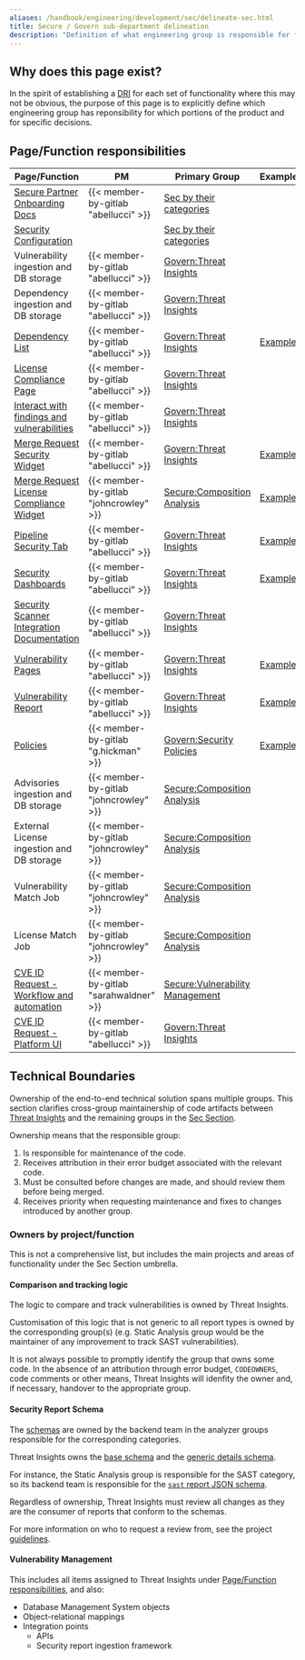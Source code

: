 ```yaml
---
aliases: /handbook/engineering/development/sec/delineate-sec.html
title: Secure / Govern sub-department delineation
description: "Definition of what engineering group is responsible for features in the Secure and Govern stages of the GitLab product"
---
```


## Why does this page exist?

In the spirit of establishing a [DRI](/handbook/people-group/directly-responsible-individuals/) for each set of functionality where this may not be obvious, the purpose of this page is to explicitly define which engineering group has reponsibility for which portions of the product and for specific decisions.

## Page/Function responsibilities

| Page/Function | PM | Primary Group | Example |
| ---      | ---      | ---      | ---      |
| [Secure Partner Onboarding Docs](https://docs.gitlab.com/ee/development/integrations/secure_partner_integration.html) | {{< member-by-gitlab "abellucci" >}} | [Sec by their categories](/handbook/product/categories/#sec-section) |  |
| [Security Configuration](https://docs.gitlab.com/ee/user/application_security/configuration/) | | [Sec by their categories](/handbook/product/categories/#sec-section) |  |
| Vulnerability ingestion and DB storage | {{< member-by-gitlab "abellucci" >}} | [Govern:Threat Insights](/handbook/product/categories/#threat-insights-group) |  |
| Dependency ingestion and DB storage | {{< member-by-gitlab "abellucci" >}} | [Govern:Threat Insights](/handbook/product/categories/#threat-insights-group) |  |
| [Dependency List](https://docs.gitlab.com/ee/user/application_security/dependency_list/) | {{< member-by-gitlab "abellucci" >}} | [Govern:Threat Insights](/handbook/product/categories/#threat-insights-group) | [Example](https://gitlab.com/gitlab-examples/security/security-reports/-/licenses#licenses) |
| [License Compliance Page](https://docs.gitlab.com/ee/user/compliance/license_compliance/) | {{< member-by-gitlab "abellucci" >}} | [Govern:Threat Insights](/handbook/product/categories/#threat-insights-group) |  |
| [Interact with findings and vulnerabilities](https://docs.gitlab.com/ee/user/application_security/index.html#interact-with-findings-and-vulnerabilities) | {{< member-by-gitlab "abellucci" >}} | [Govern:Threat Insights](/handbook/product/categories/#threat-insights-group) |  |
| [Merge Request Security Widget](https://docs.gitlab.com/ee/user/application_security/#view-security-scan-information-in-merge-requests) | {{< member-by-gitlab "abellucci" >}} | [Govern:Threat Insights](/handbook/product/categories/#threat-insights-group) | [Example](https://gitlab.com/gitlab-org/security-products/tests/webgoat/-/merge_requests/26) |
| [Merge Request License Compliance Widget](https://docs.gitlab.com/ee/user/compliance/license_list.html) | {{< member-by-gitlab "johncrowley" >}} | [Secure:Composition Analysis](/handbook/product/categories/#composition-analysis-group) | [Example](https://gitlab.com/gitlab-org/security-products/tests/webgoat/-/merge_requests/28) |
| [Pipeline Security Tab](https://docs.gitlab.com/ee/user/application_security/security_dashboard/#view-vulnerabilities-in-a-pipeline) | {{< member-by-gitlab "abellucci" >}} | [Govern:Threat Insights](/handbook/product/categories/#threat-insights-group) | [Example](https://gitlab.com/gitlab-org/security-products/tests/webgoat/-/pipelines/155052050/security) |
| [Security Dashboards](https://docs.gitlab.com/ee/user/application_security/security_dashboard) | {{< member-by-gitlab "abellucci" >}} | [Govern:Threat Insights](/handbook/product/categories/#threat-insights-group) | [Example](https://gitlab.com/gitlab-examples/security/security-reports/-/security/dashboard) |
| [Security Scanner Integration Documentation](https://docs.gitlab.com/ee/development/integrations/secure.html) | {{< member-by-gitlab "abellucci" >}} | [Govern:Threat Insights](/handbook/product/categories/#threat-insights-group) |  |
| [Vulnerability Pages](https://docs.gitlab.com/ee/user/application_security/vulnerabilities/) | {{< member-by-gitlab "abellucci" >}} | [Govern:Threat Insights](/handbook/product/categories/#threat-insights-group) | [Example](https://gitlab.com/gitlab-examples/security/security-reports/-/security/vulnerability_report) |
| [Vulnerability Report](https://docs.gitlab.com/ee/user/application_security/vulnerability_report/) | {{< member-by-gitlab "abellucci" >}} | [Govern:Threat Insights](/handbook/product/categories/#threat-insights-group) | [Example](https://gitlab.com/gitlab-org/threat-management/webgoat/-/security/vulnerabilities) |
| [Policies](https://docs.gitlab.com/ee/user/application_security/policies/) | {{< member-by-gitlab "g.hickman" >}} | [Govern:Security Policies](/handbook/product/categories/#security-policies-group) | [Example](https://gitlab.com/gitlab-examples/wayne-enterprises/wayne-financial/customer-web-portal/-/security/policies) |
| Advisories ingestion and DB storage| {{< member-by-gitlab "johncrowley" >}} | [Secure:Composition Analysis](/handbook/product/categories/#composition-analysis-group) |  |
| External License ingestion and DB storage | {{< member-by-gitlab "johncrowley" >}} | [Secure:Composition Analysis](/handbook/product/categories/#composition-analysis-group) |  |
| Vulnerability Match Job | {{< member-by-gitlab "johncrowley" >}} | [Secure:Composition Analysis](/handbook/product/categories/#composition-analysis-group) |  |
| License Match Job | {{< member-by-gitlab "johncrowley" >}} | [Secure:Composition Analysis](/handbook/product/categories/#composition-analysis-group) |  |
| [CVE ID Request - Workflow and automation](https://docs.gitlab.com/ee/user/application_security/cve_id_request.html) | {{< member-by-gitlab "sarahwaldner" >}} | [Secure:Vulnerability Management](/handbook/product/categories/#secure-vulnerability-research-group) |  |
| [CVE ID Request - Platform UI](https://docs.gitlab.com/ee/user/application_security/cve_id_request.html) | {{< member-by-gitlab "abellucci" >}} | [Govern:Threat Insights](/handbook/product/categories/#threat-insights-group) |  |

## Technical Boundaries

Ownership of the end-to-end technical solution spans multiple groups. This section clarifies
cross-group maintainership of code artifacts between [Threat
Insights](/handbook/product/categories/#threat-insights-group) and the remaining groups in
the [Sec Section](/handbook/product/categories/#sec-section).

Ownership means that the responsible group:

1. Is responsible for maintenance of the code.
1. Receives attribution in their error budget associated with the relevant code.
1. Must be consulted before changes are made, and should review them before being merged.
1. Receives priority when requesting maintenance and fixes to changes introduced by another group.

### Owners by project/function

This is not a comprehensive list, but includes the main projects and areas of functionality under the Sec Section umbrella.

#### Comparison and tracking logic

The logic to compare and track vulnerabilities is owned by Threat Insights.

Customisation of this logic that is not generic to all report types is owned by the corresponding group(s) (e.g. Static Analysis group would be the maintainer of any improvement to track SAST vulnerabilities).

It is not always possible to promptly identify the group that owns some code. In the absence of an attribution through error budget, `CODEOWNERS`, code comments or other means, Threat Insights will idenfity the owner and, if necessary, handover to the appropriate group.

#### Security Report Schema

The [schemas](https://gitlab.com/gitlab-org/security-products/security-report-schemas/) are owned by the backend team in the analyzer groups responsible for the corresponding categories.

Threat Insights owns the [base schema](https://gitlab.com/gitlab-org/security-products/security-report-schemas/-/blob/master/src/security-report-format.json) and the [generic details schema](https://gitlab.com/gitlab-org/security-products/security-report-schemas/-/blob/master/src/vulnerability-details-format.json).

For instance, the Static Analysis group is responsible for the SAST category, so its backend team is responsible for the [`sast` report JSON schema](https://gitlab.com/gitlab-org/security-products/security-report-schemas/-/blob/master/src/sast-report-format.json).

Regardless of ownership, Threat Insights must review all changes as they are the consumer of reports that conform to the schemas.

For more information on who to request a review from, see the project
[guidelines](https://gitlab.com/gitlab-org/security-products/security-report-schemas/-/blob/master/README.md#guidelines).

#### Vulnerability Management

This includes all items assigned to Threat Insights under [Page/Function
responsibilities](#pagefunction-responsibilities), and also:

* Database Management System objects
* Object-relational mappings
* Integration points
  * APIs
  * Security report ingestion framework
